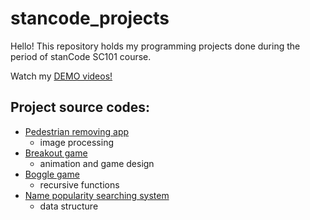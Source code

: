 # stancode_projects

Hello!
This repository holds my programming projects done during the period of stanCode SC101 course.

Watch my [DEMO videos!](https://drive.google.com/drive/folders/1h7CTw047KA20t6AL_NgoF-XmKPCekikm?fbclid=IwAR36BW3v_bHn-Idsh-0_ROSWLwrXOzoervZId25OOzH2LX4b6FCGDfULdDg)

## Project source codes:
* [Pedestrian removing app](https://github.com/karenhuang06/stancode_projects/blob/main/stancode_project/pedestrian_removing_app/stanCodoshop.py)
  - image processing
* [Breakout game](https://github.com/karenhuang06/stancode_projects/blob/main/stancode_project/breakout_game/breakout.py)
  - animation and game design
* [Boggle game](https://github.com/karenhuang06/stancode_projects/blob/main/stancode_project/boggle_game_solver/boggle.py)
  - recursive functions
* [Name popularity searching system](https://github.com/karenhuang06/stancode_projects/blob/main/stancode_project/baby_name_searching/babygraphics.py)
  - data structure 
